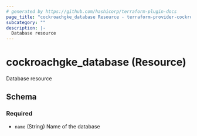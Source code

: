 ```yaml
---
# generated by https://github.com/hashicorp/terraform-plugin-docs
page_title: "cockroachgke_database Resource - terraform-provider-cockroachgke"
subcategory: ""
description: |-
  Database resource
---
```


# cockroachgke_database (Resource)

Database resource



<!-- schema generated by tfplugindocs -->
## Schema

### Required

- `name` (String) Name of the database


